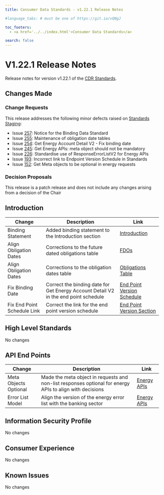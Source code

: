 ```yaml
---
title: Consumer Data Standards - v1.22.1 Release Notes

#language_tabs: # must be one of https://git.io/vQNgJ

toc_footers:
  - <a href='../../index.html'>Consumer Data Standards</a>

search: false
---
```


# V1.22.1 Release Notes
Release notes for version v1.22.1 of the [CDR Standards](../../index.html).

## Changes Made
### Change Requests

This release addresses the following minor defects raised on [Standards Staging](https://github.com/ConsumerDataStandardsAustralia/standards-staging/issues):

- Issue [257](https://github.com/ConsumerDataStandardsAustralia/standards-staging/issues/257): Notice for the Binding Data Standard
- Issue [255](https://github.com/ConsumerDataStandardsAustralia/standards-staging/issues/255): Maintenance of obligation date tables
- Issue [254](https://github.com/ConsumerDataStandardsAustralia/standards-staging/issues/254): Get Energy Account Detail V2 - Fix binding date
- Issue [245](https://github.com/ConsumerDataStandardsAustralia/standards-staging/issues/254): Get Energy APIs: meta object should not be mandatory
- Issue [226](https://github.com/ConsumerDataStandardsAustralia/standards-staging/issues/226): Standardise use of ResponseErrorListV2 for Energy APIs
- Issue [193](https://github.com/ConsumerDataStandardsAustralia/standards-staging/issues/193): Incorrect link to Endpoint Version Schedule in Standards
- Issue [152](https://github.com/ConsumerDataStandardsAustralia/standards-staging/issues/152): Get Meta objects to be optional in energy requests


### Decision Proposals

This release is a patch release and does not include any changes arising from a decision of the Chair

## Introduction

|Change|Description|Link|
|------|-----------|----|
| Binding Statement | Added binding statement to the Introduction section | [Introduction](../../#introduction) |
| Align Obligation Dates | Corrections to the future dated obligations table | [FDOs](../../#future-dated-obligations) |
| Align Obligation Dates | Corrections to the obligation dates table | [Obligations Table](../endpoint-version-schedule/#obligation-dates-schedule) |
| Fix Binding Date | Correct the binding date for Get Energy Account Detail V2 in the end point schedule | [End Point Version Schedule](../endpoint-version-schedule/#endpoint-version-schedule) |
| Fix End Point Schedule Link | Correct the link for the end point version schedule | [End Point Version Section](../../#endpoint-version-schedule) |

## High Level Standards

No changes


## API End Points

|Change|Description|Link|
|------|-----------|----|
| Meta Objects Optional | Made the meta object in requests and non-list responses optional for energy APIs to align with decisions | [Energy APIs](../../#energy-apis) |
| Error List Model | Align the version of the energy error list with the banking sector | [Energy APIs](../../#energy-apis) |


## Information Security Profile

No changes

## Consumer Experience

No changes

## Known Issues

No changes
